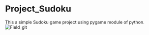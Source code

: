 # Project_Sudoku
This a simple Sudoku game project using pygame module of python.
![Field_git](https://github.com/Fairooz14/Project_Sudoku/assets/102751153/6bfe774d-4076-41a0-aebf-a5372c776568)
